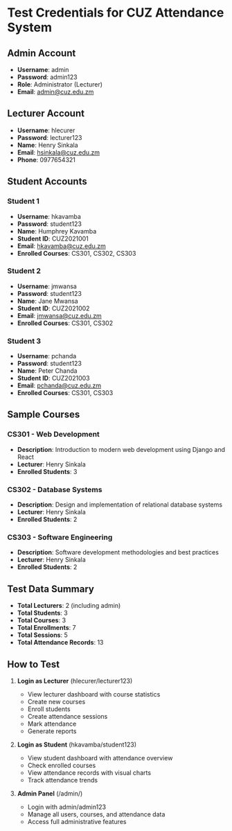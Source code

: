 # Test Credentials for CUZ Attendance System

## Admin Account
- **Username**: admin
- **Password**: admin123
- **Role**: Administrator (Lecturer)
- **Email**: admin@cuz.edu.zm

## Lecturer Account
- **Username**: hlecurer
- **Password**: lecturer123
- **Name**: Henry Sinkala
- **Email**: hsinkala@cuz.edu.zm
- **Phone**: 0977654321

## Student Accounts

### Student 1
- **Username**: hkavamba
- **Password**: student123
- **Name**: Humphrey Kavamba
- **Student ID**: CUZ2021001
- **Email**: hkavamba@cuz.edu.zm
- **Enrolled Courses**: CS301, CS302, CS303

### Student 2
- **Username**: jmwansa
- **Password**: student123
- **Name**: Jane Mwansa
- **Student ID**: CUZ2021002
- **Email**: jmwansa@cuz.edu.zm
- **Enrolled Courses**: CS301, CS302

### Student 3
- **Username**: pchanda
- **Password**: student123
- **Name**: Peter Chanda
- **Student ID**: CUZ2021003
- **Email**: pchanda@cuz.edu.zm
- **Enrolled Courses**: CS301, CS303

## Sample Courses

### CS301 - Web Development
- **Description**: Introduction to modern web development using Django and React
- **Lecturer**: Henry Sinkala
- **Enrolled Students**: 3

### CS302 - Database Systems
- **Description**: Design and implementation of relational database systems
- **Lecturer**: Henry Sinkala
- **Enrolled Students**: 2

### CS303 - Software Engineering
- **Description**: Software development methodologies and best practices
- **Lecturer**: Henry Sinkala
- **Enrolled Students**: 2

## Test Data Summary
- **Total Lecturers**: 2 (including admin)
- **Total Students**: 3
- **Total Courses**: 3
- **Total Enrollments**: 7
- **Total Sessions**: 5
- **Total Attendance Records**: 13

## How to Test

1. **Login as Lecturer** (hlecurer/lecturer123)
   - View lecturer dashboard with course statistics
   - Create new courses
   - Enroll students
   - Create attendance sessions
   - Mark attendance
   - Generate reports

2. **Login as Student** (hkavamba/student123)
   - View student dashboard with attendance overview
   - Check enrolled courses
   - View attendance records with visual charts
   - Track attendance trends

3. **Admin Panel** (/admin/)
   - Login with admin/admin123
   - Manage all users, courses, and attendance data
   - Access full administrative features
